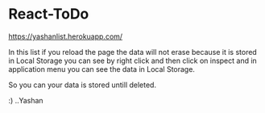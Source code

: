 # React-ToDo

https://yashanlist.herokuapp.com/

In this list if you reload the page the data will not erase because it is stored in Local Storage you can see by right click and then click on inspect and in application menu 
you can see the data in Local Storage.

So you can your data is stored untill deleted.

:) ..Yashan
